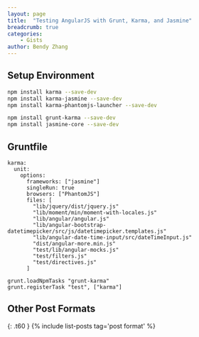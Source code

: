 ```yaml
---
layout: page
title:  "Testing AngularJS with Grunt, Karma, and Jasmine"
breadcrumb: true
categories:
    - Gists
author: Bendy Zhang
---
```


## Setup Environment

```sh
npm install karma --save-dev  
npm install karma-jasmine --save-dev  
npm install karma-phantomjs-launcher --save-dev

npm install grunt-karma --save-dev
npm install jasmine-core --save-dev
```

## Gruntfile

```
karma:
  unit:
    options:
      frameworks: ["jasmine"]
      singleRun: true
      browsers: ["PhantomJS"]
      files: [
        "lib/jquery/dist/jquery.js"
        "lib/moment/min/moment-with-locales.js"
        "lib/angular/angular.js"
        "lib/angular-bootstrap-datetimepicker/src/js/datetimepicker.templates.js"
        "lib/angular-date-time-input/src/dateTimeInput.js"
        "dist/angular-more.min.js"
        "test/lib/angular-mocks.js"
        "test/filters.js"
        "test/directives.js"
      ]
          
grunt.loadNpmTasks "grunt-karma"
grunt.registerTask "test", ["karma"]
```

<!--more-->

## Other Post Formats
{: .t60 }
{% include list-posts tag='post format' %}
